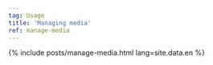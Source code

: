 ```yaml
---
tag: Usage
title: 'Managing media'
ref: manage-media
---
```


{% include posts/manage-media.html lang=site.data.en %}
